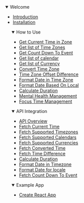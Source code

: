 <details open>
<summary>Welcome</summary>

- [Introduction](./home.md)
- [Installation](./guide/installation.md)

</details>

<details  open  style="margin-left: 20px">
<summary>How to Use</summary>

- [Get Current Time in Zone](./guide/getCurrentTimeInZone.md)
- [Get list of Time Zones](./guide/getListOfSupportedTimeZones.md)
- [Get Count Down To Event](./guide/getCountdownToEvent.md)
- [Get list of calendar](./guide/getSupportedCalendar.md)
- [Get list of Currency](./guide/getSupportedCrrency.md)
- [Convert Time Zone](./guide/convertTimeZone.md)
- [Time Zone Offset Difference](./guide/getTimeZoneOffsetDifference.md)
- [Format Date in Time Zone](./guide/formatDateInTimeZone.md)
- [Format Date Based On Local](./guide/formatDateForLocale.md)
- [Calculate Duration](./guide/calculateDuration.md)
- [Mental Health Management](./guide/mentalHealth.md)
- [Focus Time Management](./guide/focusTimeManagement.md)

</details>

<details open style="margin-left: 20px">
<summary>API Integration</summary>

- [API Overview](./api/Introduction.md)
- [Fetch Current Time](./api/fetchCurrentTime.md)
- [Fetch Supported Timezones](./api/fetchSupportedTimezones.md)
- [Fetch Supported Calendars](./api/fetchSupportedCalendars.md)
- [Fetch Supported Currencies](./api/fetchSupportedCurrencies.md)
- [Fetch Converted Time](./api/fetchConvertedTime.md)
- [Fetch Time Difference](./api/fetchTimeDifference.md)
- [Calculate Duration](./api/calculateDurationAPI.md)
- [Format Date in Timezone](./api/formatDateInTimezoneAPI.md)
- [Format Date for locale](./api/formatDateInLocale.md)
- [Fetch Count Down To Event](./api/getCountdownToEvent.md)

</details>

<details open style="margin-left: 20px">
<summary>Example App</summary>

- [Create React App](./guide/example.md)

</details>
